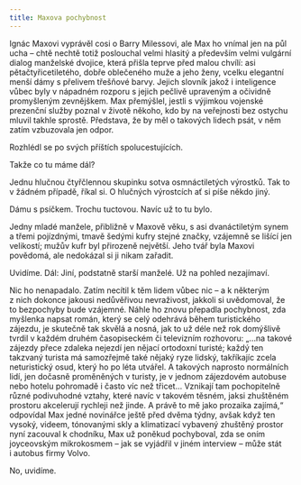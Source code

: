 ```yaml
---
title: Maxova pochybnost
---
```


Ignác Maxovi vyprávěl cosi o Barry Milessovi, ale Max ho vnímal jen na půl ucha – chtě nechtě totiž poslouchal velmi hlasitý a především velmi vulgární dialog manželské dvojice, která přišla teprve před malou chvílí: asi pětačtyřicetiletého, dobře oblečeného muže a jeho ženy, vcelku elegantní menší dámy s přelivem třešňové barvy. Jejich slovník jakož i inteligence vůbec byly v nápadném rozporu s jejich pečlivě upraveným a očividně promyšleným zevnějškem. Max přemýšlel, jestli s výjimkou vojenské prezenční služby poznal v životě někoho, kdo by na veřejnosti bez ostychu mluvil takhle sprostě. Představa, že by měl o takových lidech psát, v něm zatím vzbuzovala jen odpor.

Rozhlédl se po svých příštích spolucestujících.

Takže co tu máme dál?

Jednu hlučnou čtyřčlennou skupinku sotva osmnáctiletých výrostků. Tak to v žádném případě, říkal si. O hlučných výrostcích ať si píše někdo jiný.

Dámu s psíčkem. Trochu tuctovou. Navíc už to tu bylo.

Jedny mladé manžele, přibližně v Maxově věku, s asi dvanáctiletým synem a třemi pojízdnými, tmavě šedými kufry stejné značky, vzájemně se lišící jen velikostí; mužův kufr byl přirozeně největší. Jeho tvář byla Maxovi povědomá, ale nedokázal si ji nikam zařadit.

Uvidíme. Dál: Jiní, podstatně starší manželé. Už na pohled nezajímaví.

Nic ho nenapadalo. Zatím necítil k těm lidem vůbec nic – a k některým z nich dokonce jakousi nedůvěřivou nevraživost, jakkoli si uvědomoval, že to bezpochyby bude vzájemné. Náhle ho znovu přepadla pochybnost, zda myšlenka napsat román, který se celý odehrává během turistického zájezdu, je skutečně tak skvělá a nosná, jak to už déle než rok domýšlivě tvrdil v každém druhém časopiseckém či televizním rozhovoru: „…na takové zájezdy přece zdaleka nejezdí jen nějací ortodoxní turisté; každý ten takzvaný turista má samozřejmě také nějaký ryze lidský, takříkajíc zcela neturistický osud, který ho po léta utvářel. A takových naprosto normálních lidí, jen dočasně proměněných v turisty, je v jednom zájezdovém autobuse nebo hotelu pohromadě i často víc než třicet… Vznikají tam pochopitelně různé podivuhodné vztahy, které navíc v takovém těsném, jaksi zhuštěném prostoru akcelerují rychleji než jinde. A právě to mě jako prozaika zajímá,“ odpovídal Max jedné novinářce ještě před dvěma týdny, avšak když ten vysoký, videem, tónovanými skly a klimatizací vybavený zhuštěný prostor nyní zacouval k chodníku, Max už poněkud pochyboval, zda se oním joyceovským mikrokosmem – jak se vyjádřil v jiném interview – může stát i autobus firmy Volvo.

No, uvidíme.
